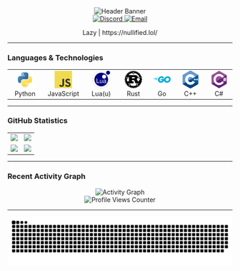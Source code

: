 <div align="center">
  <img src="https://capsule-render.vercel.app/api?type=wave&color=auto&height=280%C2%A7ion=header&text=Vi%20-%20&fontAlign=25&fontAlignY=70&fontSize=90&fontColor=A382E4&desc=A%20Developer%20from%20the%20Philippines&descAlignY=70&descAlign=50" alt="Header Banner"/>
</div>

<div align="center">
  <a href="https://discord.com/users/1363156391866401070">
    <img src="https://img.shields.io/badge/Discord-%40sleepyvill-5865F2?style=for-the-badge&logo=discord&logoColor=white" alt="Discord"/>
  </a>
  <a href="mailto:warped@mailhaven.su">
    <img src="https://img.shields.io/badge/Email%20Me-D14836?style=for-the-badge&logo=gmail&logoColor=white" alt="Email"/>
  </a>
</div>

<p align="center">
  Lazy | https://nullified.lol/
</p>

---

### **Languages & Technologies**

<table align="center">
  <tr>
    <td align="center" width="96">
      <img src="https://raw.githubusercontent.com/devicons/devicon/master/icons/python/python-original.svg" width="40" height="40" alt="Python" />
      <br>Python
    </td>
    <td align="center" width="96">
      <img src="https://raw.githubusercontent.com/devicons/devicon/master/icons/javascript/javascript-original.svg" width="40" height="40" alt="JavaScript" />
      <br>JavaScript
    </td>
    <td align="center" width="96">
      <img src="https://raw.githubusercontent.com/devicons/devicon/master/icons/lua/lua-original.svg" width="40" height="40" alt="Lua" />
      <br>Lua(u)
    </td>
    <td align="center" width="96">
      <img src="https://raw.githubusercontent.com/devicons/devicon/master/icons/rust/rust-original.svg" width="40" height="40" alt="Rust" />
      <br>Rust
    </td>
    <td align="center" width="96">
      <img src="https://raw.githubusercontent.com/devicons/devicon/master/icons/go/go-original-wordmark.svg" width="40" height="40" alt="Go" />
      <br>Go
    </td>
    <td align="center" width="96">
      <img src="https://raw.githubusercontent.com/devicons/devicon/master/icons/cplusplus/cplusplus-original.svg" width="40" height="40" alt="C++" />
      <br>C++
    </td>
    <td align="center" width="96">
      <img src="https://raw.githubusercontent.com/devicons/devicon/master/icons/csharp/csharp-original.svg" width="40" height="40" alt="C#" />
      <br>C#
    </td>
  </tr>
</table>

---

### **GitHub Statistics**
<div align="center">
  <table width="100%">
    <tr>
      <td width="50%">
        <img width="100%" src="https://github-readme-stats.vercel.app/api?username=sleepyvill&show_icons=true&include_all_commits=true&count_private=true&bg_color=00000000&title_color=A382E4&icon_color=A382E4&text_color=c9d1d9&hide_border=true" />
      </td>
      <td width="50%">
        <img width="100%" src="https://github-readme-stats.vercel.app/api/top-langs/?username=sleepyvill&layout=compact&bg_color=00000000&title_color=A382E4&text_color=c9d1d9&hide_border=true&langs_count=8" />
      </td>
    </tr>
     <tr>
      <td width="50%">
        <img width="100%" src="https://github-readme-streak-stats.herokuapp.com/?user=sleepyvill&background=00000000&stroke=c9d1d9&ring=A382E4&fire=A382E4&currStreakNum=c9d1d9&sideNums=c9d1d9&currStreakLabel=c9d1d9&sideLabels=c9d1d9&dates=c9d1d9&hide_border=true" />
      </td>
      <td width="50%">
        <img width="100%" src="https://github-profile-trophy.vercel.app/?username=sleepyvill&theme=radical&no-frame=true&no-bg=true&margin-w=15&margin-h=15" />
      </td>
    </tr>
  </table>
</div>

---

### **Recent Activity Graph**

<div align="center">
  <img src="https://github-readme-activity-graph.vercel.app/graph?username=sleepyvill&bg_color=0d1117&color=c9d1d9&line=A382E4&point=A382E4&area=true&hide_border=true" alt="Activity Graph"/>
</div>

<div align="center">
  <img src="https://komarev.com/ghpvc/?username=sleepyvill&label=Profile+Views&color=A382E4&style=flat-square" alt="Profile Views Counter"/>
</div>

---

<div align="center">
  <picture>
    <source media="(prefers-color-scheme: dark)" srcset="https://raw.githubusercontent.com/sleepyvill/sleepyvill/output/github-contribution-grid-snake-dark.svg">
    <source media="(prefers-color-scheme: light)" srcset="https://raw.githubusercontent.com/sleepyvill/sleepyvill/output/github-contribution-grid-snake.svg">
    <img alt="github contribution grid snake animation" src="https://raw.githubusercontent.com/sleepyvill/sleepyvill/output/github-contribution-grid-snake.svg">
  </picture>
</div>
